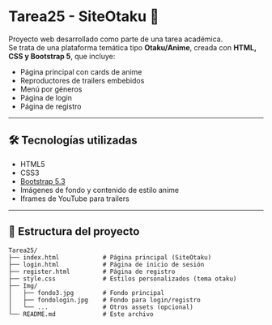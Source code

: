 # Tarea25 - SiteOtaku 🌸

Proyecto web desarrollado como parte de una tarea académica.  
Se trata de una plataforma temática tipo **Otaku/Anime**, creada con **HTML, CSS y Bootstrap 5**, que incluye:

- Página principal con cards de anime
- Reproductores de trailers embebidos
- Menú por géneros
- Página de login
- Página de registro

---

## 🛠️ Tecnologías utilizadas

- HTML5
- CSS3
- [Bootstrap 5.3](https://getbootstrap.com/)
- Imágenes de fondo y contenido de estilo anime
- Iframes de YouTube para trailers

---

## 📁 Estructura del proyecto

```plaintext
Tarea25/
├── index.html            # Página principal (SiteOtaku)
├── login.html            # Página de inicio de sesión
├── register.html         # Página de registro
├── style.css             # Estilos personalizados (tema otaku)
├── Img/
│   ├── fondo3.jpg        # Fondo principal
│   ├── fondologin.jpg    # Fondo para login/registro
│   └── ...               # Otros assets (opcional)
└── README.md             # Este archivo
